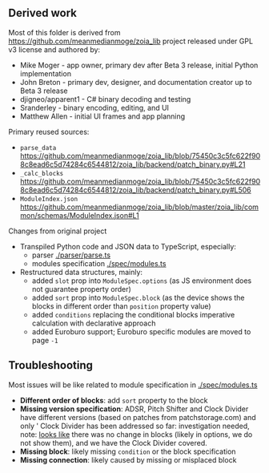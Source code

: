 ## Derived work

Most of this folder is derived from https://github.com/meanmedianmoge/zoia_lib project released under GPL v3 license and authored by:

- Mike Moger - app owner, primary dev after Beta 3 release, initial Python implementation
- John Breton - primary dev, designer, and documentation creator up to Beta 3 release
- djigneo/apparent1 - C# binary decoding and testing
- Sranderley - binary encoding, editing, and UI
- Matthew Allen - initial UI frames and app planning

Primary reused sources:

- `parse_data` https://github.com/meanmedianmoge/zoia_lib/blob/75450c3c5fc622f908c8ead6c5d74284c6544812/zoia_lib/backend/patch_binary.py#L21
- `_calc_blocks` https://github.com/meanmedianmoge/zoia_lib/blob/75450c3c5fc622f908c8ead6c5d74284c6544812/zoia_lib/backend/patch_binary.py#L506
- `ModuleIndex.json` https://github.com/meanmedianmoge/zoia_lib/blob/master/zoia_lib/common/schemas/ModuleIndex.json#L1

Changes from original project

- Transpiled Python code and JSON data to TypeScript, especially:
  - parser [./parser/parse.ts](./parser/parse.ts)
  - modules specification [./spec/modules.ts](./spec/modules.ts)
- Restructured data structures, mainly:
  - added `slot` prop into `ModuleSpec.options` (as JS environment does not guarantee property order)
  - added `sort` prop into `ModuleSpec.block` (as the device shows the blocks in different order than `position` property value)
  - added `conditions` replacing the conditional blocks imperative calculation with declarative approach
  - added Euroburo support; Euroburo specific modules are moved to page `-1`

## Troubleshooting

Most issues will be like related to module specification in [./spec/modules.ts](./spec/modules.ts)

- **Different order of blocks**: add `sort` property to the block
- **Missing version specification**: ADSR, Pitch Shifter and Clock Divider have different versions (based on patches from patchstorage.com) and only ' Clock Divider has been addressed so far: investigation needed, note: [looks like](https://cdn.shopify.com/s/files/1/0028/5462/files/zoia_changelog_52792f30-e99b-4be7-919c-b1b7de6920ec.txt?v=1733847708) there was no change in blocks (likely in options, we do not show them), and we have the Clock Divider covered. 
- **Missing block**: likely missing `condition` or the block specification
- **Missing connection**: likely caused by missing or misplaced block
